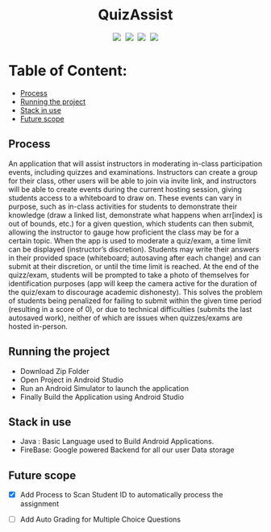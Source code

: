 <div align="center"><h1>QuizAssist</h1></div>

<pre><div align="center"> <img src="https://img.shields.io/badge/%20%20Uptime-99%25-orange"/> <img src="https://img.shields.io/badge/%20%20build-passing-green"/> <img src="https://img.shields.io/badge/%20%20contributers-1-informational"/> <img src="https://img.shields.io/badge/maintainability-A-yellow"/> </div></pre> 



# Table of Content:

- [Process](#process)
- [Running the project](#running-the-project)
- [Stack in use](#stack-in-use)
- [Future scope](#future-scope)



## Process

An application that will assist instructors in moderating in-class participation events, including quizzes and examinations. Instructors can create a group for their class, other users will be able to join via invite link, and instructors will be able to create events during the current hosting session, giving students access to a whiteboard to draw on. These events can vary in purpose, such as in-class activities for students to demonstrate their knowledge (draw a linked list, demonstrate what happens when arr[index] is out of bounds, etc.) for a given question, which students can then submit, allowing the instructor to gauge how proficient the class may be for a certain topic. When the app is used to moderate a quiz/exam, a time limit can be displayed (instructor’s discretion). Students may write their answers in their provided space (whiteboard; autosaving after each change) and can submit at their discretion, or until the time limit is reached. At the end of the quizz/exam, students will be prompted to take a photo of themselves for identification purposes (app will keep the camera active for the duration of the quiz/exam to discourage academic dishonesty). This solves the problem of students being penalized for failing to submit within the given time period (resulting in a score of 0), or due to technical difficulties (submits the last autosaved work), neither of which are issues when quizzes/exams are hosted in-person.



## Running the project

- Download Zip Folder
- Open Project in Android Studio
- Run an Android Simulator to launch the application
- Finally Build the Application using Android Studio

## Stack in use
- Java : Basic Language used to Build Android Applications.
- FireBase: Google powered Backend for all our user Data storage



## Future scope
- [x] Add Process to Scan Student ID to automatically process the assignment
- [ ] Add Auto Grading for Multiple Choice Questions

